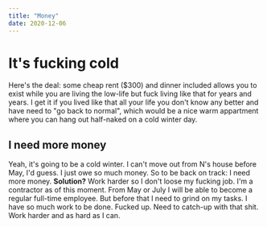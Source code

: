 ```yaml
---
title: "Money"
date: 2020-12-06
---
```


# It's fucking cold

Here's the deal: some cheap rent ($300) and dinner included allows you to exist
while you are living the low-life but fuck living like that for years and years.
I get it if you lived like that all your life you don't know any better and have
need to "go back to normal", which would be a nice warm appartment where you can
hang out half-naked on a cold winter day.

## I need more money

Yeah, it's going to be a cold winter. I can't move out from N's house before
May, I'd guess. I just owe so much money. So to be back on track: I need more
money. 
 **Solution?** Work harder so I don't loose my fucking job. I'm a contractor as
of this moment. From May or July I will be able to become a regular full-time
employee. But before that I need to grind on my tasks. I have so much work to
be done. Fucked up. Need to catch-up with that shit. Work harder and as hard as
I can.
  
